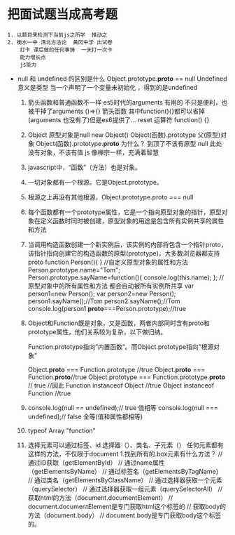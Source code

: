 # 把面试题当成高考题
    1. 以题目来检测下当前js之所学  推动之
    2. 衡水一中 清北方法论  黄冈中学 出试卷
        打卡 课后做的任何事情  一天打一次卡
        能力增长点
        js能力

- null 和 undefined 的区别是什么
    Object.prototype.__proto__ == null
            Undefined 意义是类型 当一个声明了一个变量未初始化 ，得到的是undefined 
    1. 箭头函数和普通函数不一样
        es5时代的arguments 有用的
        不只是便利，也被干掉了arguments
        ()=>{} 箭头函数    其中function(){}都可以省掉 (arguments 也没有了)但是es6提供了... reset 运算符
        function() {}  
    2. Object 原型对象是null
     new Object()
     Object(函数).prototype 父(原型)对象
     Object(函数).prototype.__proto__ 
     为什么？ 到顶了不该有原型
     null 此处没有对象，不该有值
     js 像禅宗一样，充满着智慧
    3. javascript中，“函数”（方法）也是对象。
    4. 一切对象都有一个根源。它是Object.prototype。
    5. 根源之上再没有其他根源，Object.prototype.proto === null
    6. 每个函数都有一个prototype属性，它是一个指向原型对象的指针，原型对象在定义函数时同时被创建，原型对象的用途是包含所有实例共享的属性和方法
    7. 当调用构造函数创建一个新实例后，该实例的内部将包含一个指针proto，该指针指向创建它的构造函数的原型(prototype)，大多数浏览器都支持proto
        function Person(){
        }
        //自定义原型对象的属性和方法
        Person.prototype.name="Tom";
        Person.prototype.sayName=function(){
        console.log(this.name);
        };
        //原型对象中的所有属性和方法 都会自动被所有实例所共享
        var person1=new Person();
        var person2=new Person();
        person1.sayName();//Tom
        person2.sayName();//Tom
        console.log(person1.__proto__===Person.prototype);//true
    8. Object和Function既是对象，又是函数，两者内部同时含有proto和prototype属性，他们关系较为复杂，以下做归纳。

        Function.prototype指向”内置函数“。而Object.prototype指向"根源对象"

        Object.__proto__ === Function.prototype //true
        Object.__proto__ === Function.__proto__//true
        Object.prototype === Function.prototype.__proto__ // true
        //因此
        Function instanceof Object //true
        Object instanceof Function //true

    9. console.log(null == undefined);// true   值相等
        console.log(null === undefined);// false  全等(值和属性都相等)

    10. typeof Array
        "function"
    11. 选择元素可以通过标签、id 选择器（）、类名、子元素（）
        任何元素都有这样的方法，不仅限于document
        1.找到所有的.box元素有什么方法？
            // 通过ID获取（getElementById）
            // 通过name属性（getElementsByName）
            // 通过标签名（getElementsByTagName）
            // 通过类名（getElementsByClassName）
           // 通过选择器获取一个元素（querySelector）
           // 通过选择器获取一组元素（querySelectorAll）
           // 获取html的方法（document.documentElement）
           // document.documentElement是专门获取html这个标签的
           // 获取body的方法（document.body）
           //  document.body是专门获取body这个标签的。